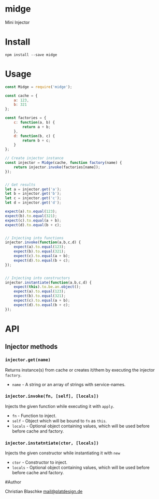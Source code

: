 # midge

Mini Injector


# Install

`npm install --save midge`

# Usage

```javascript
const Midge = require('midge');

const cache = {
	a: 123,
	b: 321
};

const factories = {
	c: function(a, b) {
		return a + b;
	},
	d: function(b, c) {
		return b + c;
	}
};

// Create injector instance
const injector = Midge(cache, function factory(name) {
	return injector.invoke(factories[name]);
});


// Get results
let a = injector.get('a');
let b = injector.get('b');
let c = injector.get('c');
let d = injector.get('d');

expect(a).to.equal(123);
expect(b).to.equal(321);
expect(c).to.equal(a + b);
expect(d).to.equal(b + c);


// Injecting into functions
injector.invoke(function(a,b,c,d) {
	expect(a).to.equal(123);
	expect(b).to.equal(321);
	expect(c).to.equal(a + b);
	expect(d).to.equal(b + c);
});


// Injecting into constructors
injector.instantiate(function(a,b,c,d) {
	expect(this).to.be.an.object();
	expect(a).to.equal(123);
	expect(b).to.equal(321);
	expect(c).to.equal(a + b);
	expect(d).to.equal(b + c);
});

```



# API

## Injector methods

### `injector.get(name)`

Returns instance(s) from cache or creates it/them by executing the injector `factory`.

- `name` - A string or an array of strings with service-names.


### `injector.invoke(fn, [self], [locals])`

Injects the given function while executing it with `apply`.

- `fn` - Function to inject.
- `self` - Object which will be bound to `fn` as `this`.
- `locals` - Optional object containing values, which will be used before before cache and factory.


### `injector.instatntiate(ctor, [locals])`

Injects the given constructor while instantiating it with `new`

- `ctor` - Constructor to inject.
- `locals` - Optional object containing values, which will be used before before cache and factory.


#Author

Christian Blaschke <mail@platdesign.de>

